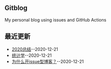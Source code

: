 ## Gitblog
My personal blog using issues and GitHub Actions
## 最近更新
- [2020总结](https://github.com/lusuzi/gitblog/issues/3)--2020-12-21
- [统计学](https://github.com/lusuzi/gitblog/issues/2)--2020-12-21
- [为什么开issue型博客？](https://github.com/lusuzi/gitblog/issues/1)--2020-12-21
